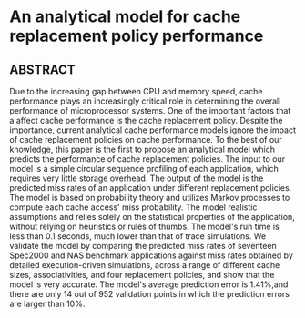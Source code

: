 # An analytical model for cache replacement policy performance

## ABSTRACT

Due to the increasing gap between CPU and memory speed, cache performance plays an increasingly critical role in determining the overall performance of microprocessor systems. One of the important factors that a affect cache performance is the cache replacement policy. Despite the importance, current analytical cache performance models ignore the impact of cache replacement policies on cache performance. To the best of our knowledge, this paper is the first to propose an analytical model which predicts the performance of cache replacement policies. The input to our model is a simple circular sequence profiling of each application, which requires very little storage overhead. The output of the model is the predicted miss rates of an application under different replacement policies. The model is based on probability theory and utilizes Markov processes to compute each cache access' miss probability. The model realistic assumptions and relies solely on the statistical properties of the application, without relying on heuristics or rules of thumbs. The model's run time is less than 0.1 seconds, much lower than that of trace simulations. We validate the model by comparing the predicted miss rates of seventeen Spec2000 and NAS benchmark applications against miss rates obtained by detailed execution-driven simulations, across a range of different cache sizes, associativities, and four replacement policies, and show that the model is very accurate. The model's average prediction error is 1.41%,and there are only 14 out of 952 validation points in which the prediction errors are larger than 10%.
